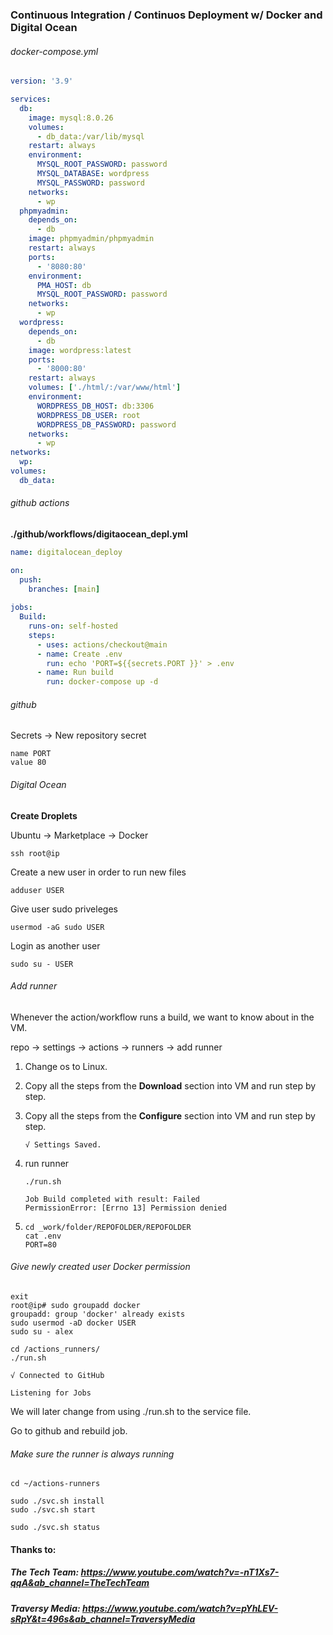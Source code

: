 ### Continuous Integration / Continuos Deployment w/ Docker and Digital Ocean

###### docker-compose.yml

```yaml
version: '3.9'

services:
  db:
    image: mysql:8.0.26
    volumes:
      - db_data:/var/lib/mysql
    restart: always
    environment:
      MYSQL_ROOT_PASSWORD: password
      MYSQL_DATABASE: wordpress
      MYSQL_PASSWORD: password
    networks:
      - wp
  phpmyadmin:
    depends_on:
      - db
    image: phpmyadmin/phpmyadmin
    restart: always
    ports:
      - '8080:80'
    environment:
      PMA_HOST: db
      MYSQL_ROOT_PASSWORD: password 
    networks:
      - wp
  wordpress:
    depends_on:
      - db
    image: wordpress:latest
    ports:
      - '8000:80'
    restart: always
    volumes: ['./html/:/var/www/html']
    environment:
      WORDPRESS_DB_HOST: db:3306
      WORDPRESS_DB_USER: root
      WORDPRESS_DB_PASSWORD: password
    networks:
      - wp
networks:
  wp:
volumes:
  db_data:
```



###### github actions

**./github/workflows/digitaocean_depl.yml**

```yml
name: digitalocean_deploy

on:
  push:
    branches: [main]
    
jobs:
  Build:
    runs-on: self-hosted
    steps:
      - uses: actions/checkout@main
      - name: Create .env
        run: echo 'PORT=${{secrets.PORT }}' > .env 
      - name: Run build
        run: docker-compose up -d
```



###### github

Secrets -> New repository secret

```pseudocode
name PORT
value 80
```



###### Digital Ocean

**Create Droplets**

Ubuntu -> Marketplace -> Docker

```
ssh root@ip
```

Create a new user in order to run new files

```
adduser USER
```

Give user sudo priveleges

```
usermod -aG sudo USER
```

Login as another user

```
sudo su - USER
```



###### Add runner

Whenever the action/workflow runs a build, we want to know about in the VM.

repo -> settings -> actions -> runners -> add runner

1. Change os to Linux.
2. Copy all the steps from the **Download** section into VM and run step by step.

3. Copy all the steps from the **Configure** section into VM and run step by step.

   ```
   √ Settings Saved.
   ```

4. run runner

   ```
   ./run.sh
   ```

   ```
   Job Build completed with result: Failed
   PermissionError: [Errno 13] Permission denied
   ```

5. ```
   cd _work/folder/REPOFOLDER/REPOFOLDER
   cat .env
   PORT=80
   ```

###### Give newly created user Docker permission

```
exit
root@ip# sudo groupadd docker
groupadd: group 'docker' already exists
sudo usermod -aD docker USER
sudo su - alex

cd /actions_runners/
./run.sh

√ Connected to GitHub

Listening for Jobs

```

We will later change from using ./run.sh to the service file.

Go to github and rebuild job.

###### Make sure the runner is always running

```
cd ~/actions-runners
```

```
sudo ./svc.sh install
sudo ./svc.sh start

sudo ./svc.sh status
```



#### Thanks to:

##### The Tech Team:  https://www.youtube.com/watch?v=-nT1Xs7-qqA&ab_channel=TheTechTeam

##### Traversy Media:  https://www.youtube.com/watch?v=pYhLEV-sRpY&t=496s&ab_channel=TraversyMedia









